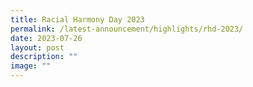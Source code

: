 ```yaml
---
title: Racial Harmony Day 2023
permalink: /latest-announcement/highlights/rhd-2023/
date: 2023-07-26
layout: post
description: ""
image: ""
---
```

